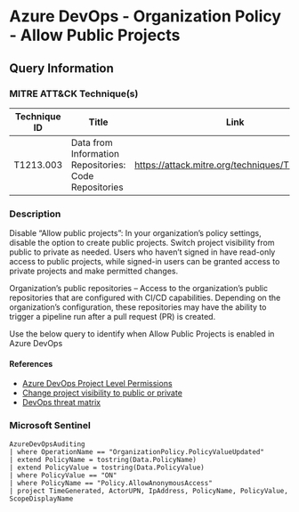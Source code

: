 # Azure DevOps - Organization Policy - Allow Public Projects

## Query Information

### MITRE ATT&CK Technique(s)

| Technique ID | Title    | Link    |
| ---  | --- | --- |
| T1213.003 | Data from Information Repositories: Code Repositories | https://attack.mitre.org/techniques/T1213/003/ |

### Description

Disable “Allow public projects”: In your organization’s policy settings, disable the option to create public projects. Switch project visibility from public to private as needed. Users who haven’t signed in have read-only access to public projects, while signed-in users can be granted access to private projects and make permitted changes.

Organization’s public repositories – Access to the organization’s public repositories that are configured with CI/CD capabilities. Depending on the organization’s configuration, these repositories may have the ability to trigger a pipeline run after a pull request (PR) is created.

Use the below query to identify when Allow Public Projects is enabled in Azure DevOps

#### References

- [Azure DevOps Project Level Permissions](https://learn.microsoft.com/en-us/azure/devops/organizations/security/security-best-practices?view=azure-devops#project-level-permissions)
- [Change project visibility to public or private](https://learn.microsoft.com/en-us/azure/devops/organizations/projects/make-project-public?view=azure-devops)
- [DevOps threat matrix](https://www.microsoft.com/en-us/security/blog/2023/04/06/devops-threat-matrix/)

### Microsoft Sentinel

```kql
AzureDevOpsAuditing
| where OperationName == "OrganizationPolicy.PolicyValueUpdated"
| extend PolicyName = tostring(Data.PolicyName)
| extend PolicyValue = tostring(Data.PolicyValue)
| where PolicyValue == "ON"
| where PolicyName == "Policy.AllowAnonymousAccess"
| project TimeGenerated, ActorUPN, IpAddress, PolicyName, PolicyValue, ScopeDisplayName
```
